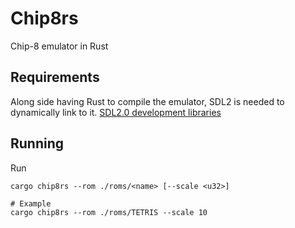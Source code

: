 # Chip8rs

Chip-8 emulator in Rust

## Requirements

Along side having Rust to compile the emulator, SDL2 is needed to dynamically link to it. [SDL2.0 development libraries](https://github.com/Rust-SDL2/rust-sdl2?tab=readme-ov-file#sdl20-development-libraries)

## Running

Run

```
cargo chip8rs --rom ./roms/<name> [--scale <u32>]

# Example
cargo chip8rs --rom ./roms/TETRIS --scale 10
```
